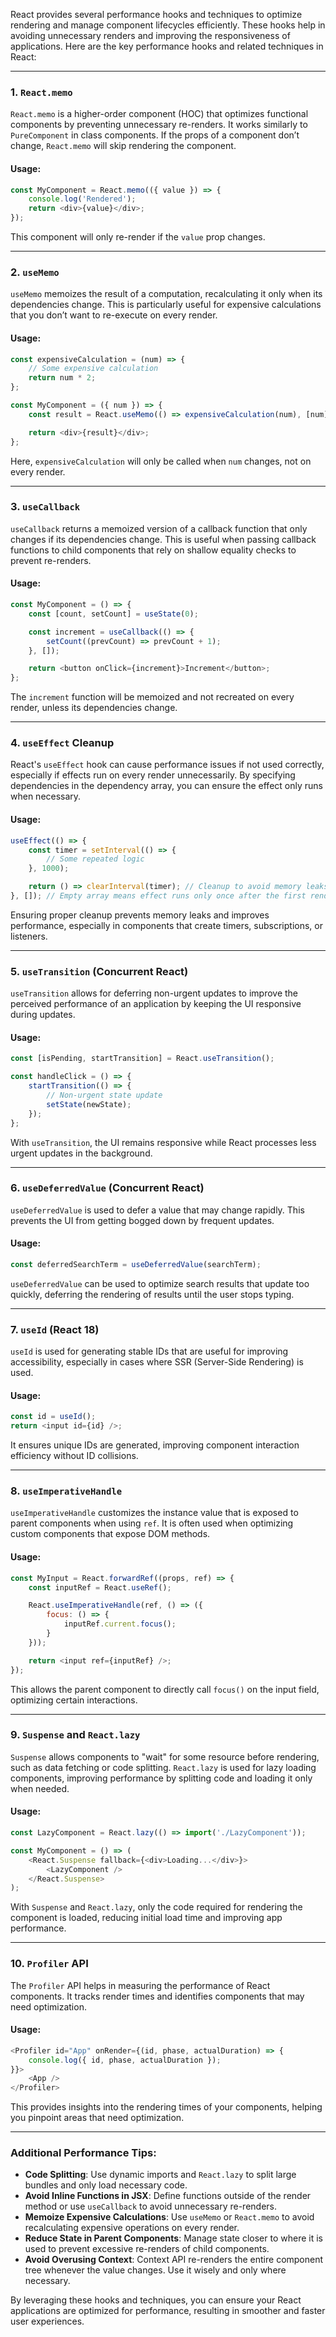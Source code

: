 React provides several performance hooks and techniques to optimize rendering and manage component lifecycles efficiently. These hooks help in avoiding unnecessary renders and improving the responsiveness of applications. Here are the key performance hooks and related techniques in React:

---

### **1. `React.memo`**
`React.memo` is a higher-order component (HOC) that optimizes functional components by preventing unnecessary re-renders. It works similarly to `PureComponent` in class components. If the props of a component don’t change, `React.memo` will skip rendering the component.

#### Usage:
```javascript
const MyComponent = React.memo(({ value }) => {
    console.log('Rendered');
    return <div>{value}</div>;
});
```

This component will only re-render if the `value` prop changes.

---

### **2. `useMemo`**
`useMemo` memoizes the result of a computation, recalculating it only when its dependencies change. This is particularly useful for expensive calculations that you don’t want to re-execute on every render.

#### Usage:
```javascript
const expensiveCalculation = (num) => {
    // Some expensive calculation
    return num * 2;
};

const MyComponent = ({ num }) => {
    const result = React.useMemo(() => expensiveCalculation(num), [num]);

    return <div>{result}</div>;
};
```

Here, `expensiveCalculation` will only be called when `num` changes, not on every render.

---

### **3. `useCallback`**
`useCallback` returns a memoized version of a callback function that only changes if its dependencies change. This is useful when passing callback functions to child components that rely on shallow equality checks to prevent re-renders.

#### Usage:
```javascript
const MyComponent = () => {
    const [count, setCount] = useState(0);

    const increment = useCallback(() => {
        setCount((prevCount) => prevCount + 1);
    }, []);

    return <button onClick={increment}>Increment</button>;
};
```

The `increment` function will be memoized and not recreated on every render, unless its dependencies change.

---

### **4. `useEffect` Cleanup**
React's `useEffect` hook can cause performance issues if not used correctly, especially if effects run on every render unnecessarily. By specifying dependencies in the dependency array, you can ensure the effect only runs when necessary.

#### Usage:
```javascript
useEffect(() => {
    const timer = setInterval(() => {
        // Some repeated logic
    }, 1000);

    return () => clearInterval(timer); // Cleanup to avoid memory leaks
}, []); // Empty array means effect runs only once after the first render.
```

Ensuring proper cleanup prevents memory leaks and improves performance, especially in components that create timers, subscriptions, or listeners.

---

### **5. `useTransition` (Concurrent React)**
`useTransition` allows for deferring non-urgent updates to improve the perceived performance of an application by keeping the UI responsive during updates.

#### Usage:
```javascript
const [isPending, startTransition] = React.useTransition();

const handleClick = () => {
    startTransition(() => {
        // Non-urgent state update
        setState(newState);
    });
};
```

With `useTransition`, the UI remains responsive while React processes less urgent updates in the background.

---

### **6. `useDeferredValue` (Concurrent React)**
`useDeferredValue` is used to defer a value that may change rapidly. This prevents the UI from getting bogged down by frequent updates.

#### Usage:
```javascript
const deferredSearchTerm = useDeferredValue(searchTerm);
```

`useDeferredValue` can be used to optimize search results that update too quickly, deferring the rendering of results until the user stops typing.

---

### **7. `useId` (React 18)**
`useId` is used for generating stable IDs that are useful for improving accessibility, especially in cases where SSR (Server-Side Rendering) is used.

#### Usage:
```javascript
const id = useId();
return <input id={id} />;
```

It ensures unique IDs are generated, improving component interaction efficiency without ID collisions.

---

### **8. `useImperativeHandle`**
`useImperativeHandle` customizes the instance value that is exposed to parent components when using `ref`. It is often used when optimizing custom components that expose DOM methods.

#### Usage:
```javascript
const MyInput = React.forwardRef((props, ref) => {
    const inputRef = React.useRef();

    React.useImperativeHandle(ref, () => ({
        focus: () => {
            inputRef.current.focus();
        }
    }));

    return <input ref={inputRef} />;
});
```

This allows the parent component to directly call `focus()` on the input field, optimizing certain interactions.

---

### **9. `Suspense` and `React.lazy`**
`Suspense` allows components to "wait" for some resource before rendering, such as data fetching or code splitting. `React.lazy` is used for lazy loading components, improving performance by splitting code and loading it only when needed.

#### Usage:
```javascript
const LazyComponent = React.lazy(() => import('./LazyComponent'));

const MyComponent = () => (
    <React.Suspense fallback={<div>Loading...</div>}>
        <LazyComponent />
    </React.Suspense>
);
```

With `Suspense` and `React.lazy`, only the code required for rendering the component is loaded, reducing initial load time and improving app performance.

---

### **10. `Profiler` API**
The `Profiler` API helps in measuring the performance of React components. It tracks render times and identifies components that may need optimization.

#### Usage:
```javascript
<Profiler id="App" onRender={(id, phase, actualDuration) => {
    console.log({ id, phase, actualDuration });
}}>
    <App />
</Profiler>
```

This provides insights into the rendering times of your components, helping you pinpoint areas that need optimization.

---

### **Additional Performance Tips:**
- **Code Splitting**: Use dynamic imports and `React.lazy` to split large bundles and only load necessary code.
- **Avoid Inline Functions in JSX**: Define functions outside of the render method or use `useCallback` to avoid unnecessary re-renders.
- **Memoize Expensive Calculations**: Use `useMemo` or `React.memo` to avoid recalculating expensive operations on every render.
- **Reduce State in Parent Components**: Manage state closer to where it is used to prevent excessive re-renders of child components.
- **Avoid Overusing Context**: Context API re-renders the entire component tree whenever the value changes. Use it wisely and only where necessary.

By leveraging these hooks and techniques, you can ensure your React applications are optimized for performance, resulting in smoother and faster user experiences.